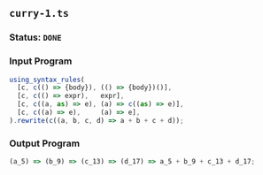 ## `curry-1.ts`

### Status: `DONE`

### Input Program

```typescript
using_syntax_rules(
  [c, c(() => {body}), (() => {body})()],
  [c, c(() => expr),   expr],
  [c, c((a, as) => e), (a) => c((as) => e)],
  [c, c((a) => e),     (a) => e],
).rewrite(c((a, b, c, d) => a + b + c + d));
```

### Output Program

```typescript
(a_5) => (b_9) => (c_13) => (d_17) => a_5 + b_9 + c_13 + d_17;
```

